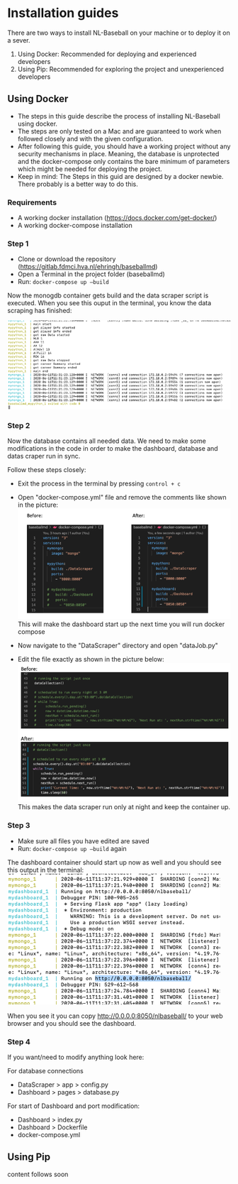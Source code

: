# Installation guides

There are two ways to install NL-Baseball on your machine or to deploy it on a sever.

1. Using Docker: Recommended for deploying and experienced developers
2. Using Pip: Recommended for exploring the project and unexperienced developers

## Using Docker
-	The steps in this guide describe the process of installing NL-Baseball using docker.
-	The steps are only tested on a Mac and are guaranteed to work when followed closely and with the given configuration. 
-	After following this guide, you should have a working project without any security mechanisms in place. Meaning, the database is unprotected and the docker-compose only contains the bare minimum of parameters which might be needed for deploying the project.
-   Keep in mind: The Steps in this guid are designed by a docker newbie. There probably is a better way to do this.


### Requirements
-	A working docker installation (https://docs.docker.com/get-docker/)
-	A working docker-compose installation

### Step 1
-	Clone or download the repository (https://gitlab.fdmci.hva.nl/ehringh/baseballmd)
-	Open a Terminal in the project folder (baseballmd)
-	Run: `docker-compose up –build`

Now the monogdb container gets build and the data scraper script is executed.
When you see this ouput in the terminal, you know the data scraping has finished:

![finishStep1](img/step1finish.png)

### Step 2
Now the database contains all needed data. We need to make some modifications in the code in order to make the dashboard, database and datas craper run in sync.

Follow these steps closely:

-	Exit the process in the terminal by pressing `control + c`
-	Open "docker-compose.yml" file and remove the comments like shown in the picture:
![beforAfter1](img/beforAfter1.png)
This will make the dashboard start up the next time you will run docker compose

-	Now navigate to the "DataScraper" directory and open "dataJob.py"
-	Edit the file exactly as shown in the picture below:
![beforAfter2](img/beforAfter2.png)
This makes the data scraper run only at night and keep the container up.

### Step 3
-	Make sure all files you have edited are saved
-	Run: `docker-compose up –build` again

The dashboard container should start up now as well and you should see this output in the terminal:
![finishStep3](img/finishStep3.png)

When you see it you can copy http://0.0.0.0:8050/nlbaseball/ to your web browser and you should see the dashboard.

### Step 4
If you want/need to modify anything look here:

For database connections
-	DataScraper > app > config.py 
-	Dashboard > pages > database.py

For start of Dashboard and port modification:
-	Dashboard > index.py
-	Dashboard > Dockerfile
-	docker-compose.yml

## Using Pip

content follows soon